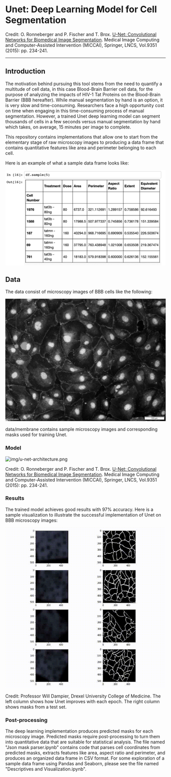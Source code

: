 # Unet: Deep Learning Model for Cell Segmentation
 
Credit: O. Ronneberger and P. Fischer and T. Brox. [U-Net: Convolutional Networks for Biomedical Image Segmentation](http://lmb.informatik.uni-freiburg.de/people/ronneber/u-net/).
Medical Image Computing and Computer-Assisted Intervention (MICCAI), Springer, LNCS, Vol.9351 (2015): pp. 234-241.
 
---
 
## Introduction
 
The motivation behind pursuing this tool stems from the need to quantify a multitude of cell data, in this case Blood-Brain Barrier cell data,
for the purpose of analyzing the impacts of HIV-1 Tat Proteins on the Blood-Brain Barrier (BBB hereafter). While manual segmentation by hand is an option,
it is very slow and time-consuming. Researchers face a high opportunity cost on time when engaging in this time-consuming process of manual segmentation. However, a trained Unet deep
learning model can segment thousands of cells in a few seconds versus manual segmentation by hand which takes, on average, 15 minutes
per image to complete.
 
This repository contains implementations that allow one to start from the elementary stage of raw microscopy images to producing a data frame that contains quantitative features like area and perimeter belonging to each cell.
 
Here is an example of what a sample data frame looks like:
 
![img/df_sample.jpg](img/df_sample.jpg)
 
 
## Data
 
The data consist of microscopy images of BBB cells like the following:
 
![data/membrane/train2/image/0.png](data/membrane/train2/image/0.png)
 
 
data/membrane contains sample microscopy images and corresponding masks used for training Unet.
 
 
 
 
 
### Model
 
![img/u-net-architecture.png](img/u-net-architecture.png)
 
Credit: O. Ronneberger and P. Fischer and T. Brox. [U-Net: Convolutional Networks for Biomedical Image Segmentation](http://lmb.informatik.uni-freiburg.de/people/ronneber/u-net/).
Medical Image Computing and Computer-Assisted Intervention (MICCAI), Springer, LNCS, Vol.9351 (2015): pp. 234-241.
 
 
 
### Results
 
The trained model achieves good results with 97% accuracy. Here is a sample visualization to illustrate the successful implementation of Unet on BBB microscopy images:
 
![img/with_fitc.gif](img/with_fitc.gif)
 
 
Credit: Professor Will Dampier, Drexel University College of Medicine. The left column shows how Unet improves with each epoch. The right column shows masks from a test set.
 
 
 
### Post-processing
 
The deep learning implementation produces predicted masks for each microscopy image. Predicted masks require post-processing to turn them into
quantitative data that are suitable for statistical analysis. The file named "Json mask parser.ipynb" contains code that parses cell coordinates from predicted masks, extracts features like area, aspect ratio and perimeter, and produces an organized data frame in CSV format.
For some exploration of a sample data frame using Pandas and Seaborn, please see the file named "Descriptives and Visualization.ipynb".
 
 
 
 
 

